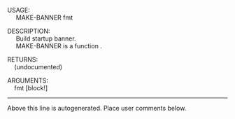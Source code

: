 USAGE:  
&nbsp;&nbsp;&nbsp;&nbsp;&nbsp;MAKE-BANNER&nbsp;fmt&nbsp;  
  
DESCRIPTION:  
&nbsp;&nbsp;&nbsp;&nbsp;&nbsp;Build&nbsp;startup&nbsp;banner.  
&nbsp;&nbsp;&nbsp;&nbsp;&nbsp;MAKE-BANNER&nbsp;is&nbsp;a&nbsp;function&nbsp;.  
  
RETURNS:  
&nbsp;&nbsp;&nbsp;&nbsp;(undocumented)  
  
ARGUMENTS:  
&nbsp;&nbsp;&nbsp;&nbsp;fmt&nbsp;[block!]  
___
Above this line is autogenerated. Place user comments below.